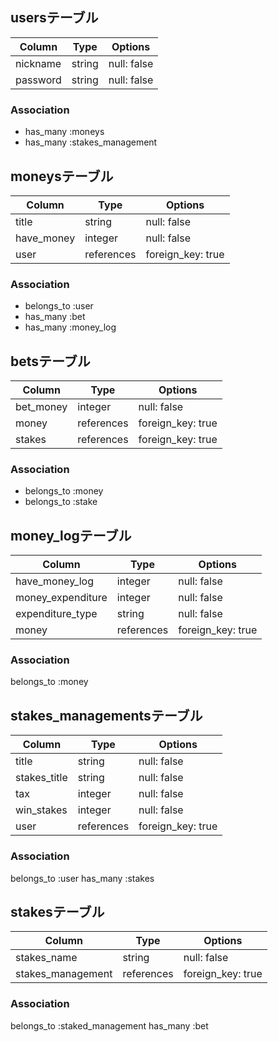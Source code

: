 
## usersテーブル

| Column              | Type       | Options           |
| ------------------- | ---------- | ----------------- |
| nickname            | string     | null: false       |
| password            | string     | null: false       |

### Association

- has_many :moneys
- has_many :stakes_management

## moneysテーブル

| Column              | Type       | Options           |
| ------------------- | ---------- | ----------------- |
| title               | string     | null: false       |
| have_money          | integer    | null: false       |
| user                | references | foreign_key: true |

### Association

- belongs_to :user
- has_many :bet
- has_many :money_log

## betsテーブル

| Column              | Type       | Options           |
| ------------------- | ---------- | ----------------- |
| bet_money           | integer    | null: false       |
| money               | references | foreign_key: true |
| stakes              | references | foreign_key: true |

### Association

- belongs_to :money
- belongs_to :stake

## money_logテーブル

| Column              | Type       | Options           |
| ------------------- | ---------- | ----------------- |
| have_money_log      | integer    | null: false       |
| money_expenditure   | integer    | null: false       |
| expenditure_type    | string     | null: false       |
| money               | references | foreign_key: true |

### Association

belongs_to :money

## stakes_managementsテーブル

| Column              | Type       | Options           |
| ------------------- | ---------- | ----------------- |
| title               | string     | null: false       |
| stakes_title        | string     | null: false       |
| tax                 | integer    | null: false       |
| win_stakes          | integer    | null: false       |
| user                | references | foreign_key: true |

### Association

belongs_to :user
has_many :stakes

## stakesテーブル

| Column              | Type       | Options           |
| ------------------- | ---------- | ----------------- |
| stakes_name         | string     | null: false       |
| stakes_management   | references | foreign_key: true |

### Association

belongs_to :staked_management
has_many :bet
